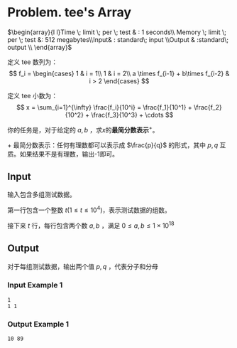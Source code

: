 # Problem. tee's Array

$\begin{array}{l l}Time \; limit \; per \; test & :  1 seconds\\ Memory \; limit \; per \; test &:  512 megabytes\\Input& : standard\;  input \\Output & :standard\;  output \\ \end{array}$

定义 $\text{tee}$ 数列为：
$$
f_i = \begin{cases}
1 & i = 1\\
1 & i = 2\\
a \times f_{i-1} + b\times f_{i-2} & i > 2
\end{cases}
$$

定义 $\text{tee}$ 小数为：
$$
x = \sum_{i=1}^{\infty} \frac{f_i}{10^i} = \frac{f_1}{10^1} + \frac{f_2}{10^2} + \frac{f_3}{10^3} + \cdots
$$

你的任务是，对于给定的 $a,b$ ，求$x$的**最简分数表示**$^+$。

\+ 最简分数表示：任何有理数都可以表示成 $\frac{p}{q}$ 的形式，其中 $p,q$ 互质。如果结果不是有理数，输出-1即可。

## Input

输入包含多组测试数据。

第一行包含一个整数 $t(1\le t \le 10^4)$，表示测试数据的组数。

接下来 $t$ 行，每行包含两个数 $a,b$ ，满足 $0 \le a,b \le 1\times 10^{18}$ 

## Output

对于每组测试数据，输出两个值 $p,q$ ，代表分子和分母

### Input Example 1

```text
1
1 1
```

### Output Example 1

```text
10 89
```
